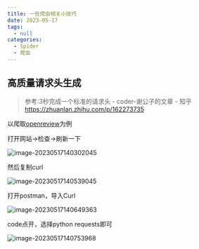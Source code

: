 ```yaml
---
title: 一些爬虫相关小技巧
date: 2023-05-17
tags: 
  - null
categories: 
  - Spider
  - 爬虫
---
```


## 高质量请求头生成

> 参考:3秒完成一个标准的请求头 - coder-谢公子的文章 - 知乎 https://zhuanlan.zhihu.com/p/162273735

以爬取[openreview](https://openreview.net/)为例

打开网站->检查->刷新一下

![image-20230517140302045](https://typora-1309665611.cos.ap-nanjing.myqcloud.com/typora/image-20230517140302045.png)

然后复制curl

![image-20230517140539045](https://typora-1309665611.cos.ap-nanjing.myqcloud.com/typora/image-20230517140539045.png)

打开postman，导入Curl

![image-20230517140649363](https://typora-1309665611.cos.ap-nanjing.myqcloud.com/typora/image-20230517140649363.png)

code点开，选择python requests即可

![image-20230517140753968](https://typora-1309665611.cos.ap-nanjing.myqcloud.com/typora/image-20230517140753968.png)